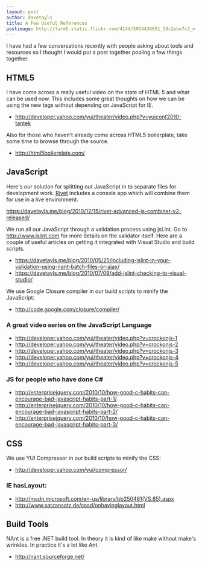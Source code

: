 ```yaml
---
layout: post
author: davetayls
title: A Few Useful References
postimage: http://farm5.static.flickr.com/4144/5054436651_59c2ebe7c3_m.jpg
---
```


I have had a few conversations recently with people asking about tools and resources so I thought I would put a post together pooling a few things together.

HTML5
-----

I have come across a really useful video on the state of HTML 5 and what can be used now. This includes some great thoughts on how we can be using the new tags without depending on JavaScript for IE.

*   <http://developer.yahoo.com/yui/theater/video.php?v=yuiconf2010-tantek>

Also for those who haven't already come across HTML5 boilerplate, take some time to browse through the source.

*   <http://html5boilerplate.com/>


JavaScript
----------

Here's our solution for splitting out JavaScript in to separate files for development work. [Rivet](https://github.com/davetayls/rivet) includes a console app which will combine them for use in a live environment.

<https://davetayls.me/blog/2010/12/15/rivet-advanced-js-combiner-v2-released/>

We run all our JavaScript through a validation process using jsLint. Go to <http://www.jslint.com> for more details on the validator itself. Here are a couple of useful articles on getting it integrated with Visual Studio and build scripts.

*   <https://davetayls.me/blog/2010/05/25/including-jslint-in-your-validation-using-nant-batch-files-or-ajax/>
*   <https://davetayls.me/blog/2010/07/09/add-jslint-checking-to-visual-studio/>

We use Google Closure compiler in our build scripts to minify the JavaScript:

*   <http://code.google.com/closure/compiler/>

### A great video series on the JavaScript Language
*   <http://developer.yahoo.com/yui/theater/video.php?v=crockonjs-1>
*   <http://developer.yahoo.com/yui/theater/video.php?v=crockonjs-2>
*   <http://developer.yahoo.com/yui/theater/video.php?v=crockonjs-3>
*   <http://developer.yahoo.com/yui/theater/video.php?v=crockonjs-4>
*   <http://developer.yahoo.com/yui/theater/video.php?v=crockonjs-5>

### JS for people who have done C#
*   <http://enterprisejquery.com/2010/10/how-good-c-habits-can-encourage-bad-javascript-habits-part-1/>
*   <http://enterprisejquery.com/2010/10/how-good-c-habits-can-encourage-bad-javascript-habits-part-2/>
*   <http://enterprisejquery.com/2010/10/how-good-c-habits-can-encourage-bad-javascript-habits-part-3/>


CSS
---

We use YUI Compressor in our build scripts to minify the CSS:

*   <http://developer.yahoo.com/yui/compressor/>

### IE hasLayout:

*   <http://msdn.microsoft.com/en-us/library/bb250481(VS.85).aspx>
*   <http://www.satzansatz.de/cssd/onhavinglayout.html>


Build Tools
-----------

NAnt is a free .NET build tool. In theory it is kind of like make without make's wrinkles. In practice it's a lot like Ant.

*   <http://nant.sourceforge.net/>

